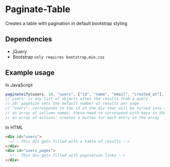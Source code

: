 # Paginate-Table
Creates a table with pagination in default bootstrap styling

## Dependencies
* jQuery
* Bootstrap ```only requires bootstrap.min.css```

## Example usage
In JavaScript
```javascript
paginateify(users, 10, "users", ["id", "name", "email", "created_at"], ["edit", "delete"]);
// users: is any list of objects often the results from a query
// 10: pageSize sets the default number of results per page
// "users": corresponds to the id of the div that will be turned into a table
// an array of collumn names: these need to correspond with keys in the list
// an array of actions: creates a button for each entry in the array
```
In HTML
```html
<div id="users">
  <!-- This div gets filled with a table of results -->
</div>
<div id="users_pages">
  <!-- This div gets filled with pagination links -->
</div>
```
